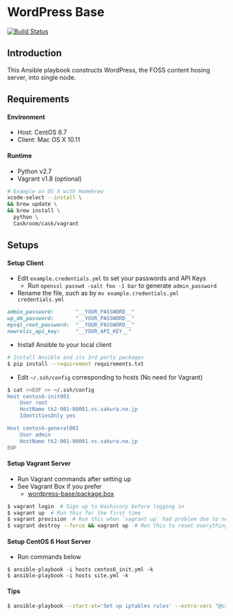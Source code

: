 WordPress Base
===

[![Build Status](https://travis-ci.org/ymkjp/wordpress-base.svg?branch=master)](https://travis-ci.org/ymkjp/wordpress-base)


## Introduction

This Ansible playbook constructs WordPress, the FOSS content hosing server, into single node.


## Requirements

#### Environment
* Host: CentOS 6.7
* Client: Mac OS X 10.11

#### Runtime
- Python v2.7
- Vagrant v1.8 (optional)

```bash
# Example on OS X with Homebrew
xcode-select --install \
&& brew update \
&& brew install \
  python \
  Caskroom/cask/vagrant
```

## Setups

#### Setup Client
* Edit `example.credentials.yml` to set your passwords and API Keys
    * Run `openssl passwd -salt foo -1 bar` to generate `admin_password`
* Rename the file, such as by `mv example.credentials.yml credentials.yml`

```ruby
admin_password:       "__YOUR_PASSWORD__"
wp_db_password:       "__YOUR_PASSWORD__"
mysql_root_password:  "__YOUR_PASSWORD__"
newrelic_api_key:     "__YOUR_API_KEY__"
```

* Install Ansible to your local client

```bash
# Install Ansible and its 3rd party packages
$ pip install --requirement requirements.txt
```

* Edit ``~/.ssh/config`` corresponding to hosts (No need for Vagrant)

```bash
$ cat <<EOF >> ~/.ssh/config
Host centos6-init001
    User root
    HostName tk2-001-00001.vs.sakura.ne.jp
    IdentitiesOnly yes

Host centos6-general001
    User admin
    HostName tk2-001-00001.vs.sakura.ne.jp
EOF
```

#### Setup Vagrant Server

* Run Vagrant commands after setting up
* See Vagrant Box if you prefer
  * [wordpress-base/package.box](https://dl.dropboxusercontent.com/u/6998388/wordpress-base/package.box)

```bash
$ vagrant login  # Sign up to Hashicorp before logging in
$ vagrant up  # Run this for the first time
$ vagrant provision  # Run this when `vagrant up` had problem due to network error, etc
$ vagrant destroy --force && vagrant up  # Run this to reset everything
```

#### Setup CentOS 6 Host Server

* Run commands below

```
$ ansible-playbook -i hosts centos6_init.yml -k
$ ansible-playbook -i hosts site.yml -k
```

#### Tips

```bash
$ ansible-playbook --start-at='Set up iptables rules' --extra-vars "@credentials.yml" site.yml
```
